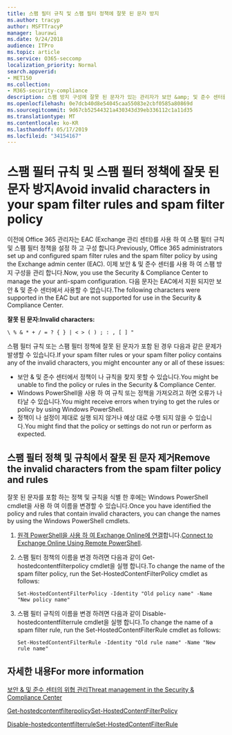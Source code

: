 ```yaml
---
title: 스팸 필터 규칙 및 스팸 필터 정책에 잘못 된 문자 방지
ms.author: tracyp
author: MSFTTracyP
manager: laurawi
ms.date: 9/24/2018
audience: ITPro
ms.topic: article
ms.service: O365-seccomp
localization_priority: Normal
search.appverid:
- MET150
ms.collection:
- M365-security-compliance
description: 스팸 방지 구성에 잘못 된 문자가 있는 관리자가 보안 &amp; 및 준수 센터를 사용 하려고 할 때 문제를 해결 하는 데 도움이 되는 정보를 제공 합니다.
ms.openlocfilehash: 0e7dcb40d8e54045caa55083e2cbf0585a80869d
ms.sourcegitcommit: 9d67cb52544321a430343d39eb336112c1a11d35
ms.translationtype: MT
ms.contentlocale: ko-KR
ms.lasthandoff: 05/17/2019
ms.locfileid: "34154167"
---
```

# <a name="avoid-invalid-characters-in-your-spam-filter-rules-and-spam-filter-policy"></a><span data-ttu-id="c2998-103">스팸 필터 규칙 및 스팸 필터 정책에 잘못 된 문자 방지</span><span class="sxs-lookup"><span data-stu-id="c2998-103">Avoid invalid characters in your spam filter rules and spam filter policy</span></span> 

<span data-ttu-id="c2998-104">이전에 Office 365 관리자는 EAC (Exchange 관리 센터)를 사용 하 여 스팸 필터 규칙 및 스팸 필터 정책을 설정 하 고 구성 합니다.</span><span class="sxs-lookup"><span data-stu-id="c2998-104">Previously, Office 365 administrators set up and configured spam filter rules and the spam filter policy by using the Exchange admin center (EAC).</span></span> <span data-ttu-id="c2998-105">이제 보안 &amp; 및 준수 센터를 사용 하 여 스팸 방지 구성을 관리 합니다.</span><span class="sxs-lookup"><span data-stu-id="c2998-105">Now, you use the Security &amp; Compliance Center to manage the your anti-spam configuration.</span></span> <span data-ttu-id="c2998-106">다음 문자는 EAC에서 지원 되지만 보안 &amp; 및 준수 센터에서 사용할 수 없습니다.</span><span class="sxs-lookup"><span data-stu-id="c2998-106">The following characters were supported in the EAC but are not supported for use in the Security &amp; Compliance Center.</span></span>  

<span data-ttu-id="c2998-107">**잘못 된 문자:**</span><span class="sxs-lookup"><span data-stu-id="c2998-107">**Invalid characters:**</span></span>
  
```\ % & * + / = ? { } | < > ( ) ; : , [ ] "```

<span data-ttu-id="c2998-108">스팸 필터 규칙 또는 스팸 필터 정책에 잘못 된 문자가 포함 된 경우 다음과 같은 문제가 발생할 수 있습니다.</span><span class="sxs-lookup"><span data-stu-id="c2998-108">If your spam filter rules or your spam filter policy contains any of the invalid characters, you might encounter any or all of these issues:</span></span>
- <span data-ttu-id="c2998-109">보안 &amp; 및 준수 센터에서 정책이 나 규칙을 찾지 못할 수 있습니다.</span><span class="sxs-lookup"><span data-stu-id="c2998-109">You might be unable to find the policy or rules in the Security &amp; Compliance Center.</span></span>
- <span data-ttu-id="c2998-110">Windows PowerShell을 사용 하 여 규칙 또는 정책을 가져오려고 하면 오류가 나타날 수 있습니다.</span><span class="sxs-lookup"><span data-stu-id="c2998-110">You might receive errors when trying to get the rules or policy by using Windows PowerShell.</span></span>
- <span data-ttu-id="c2998-111">정책이 나 설정이 제대로 실행 되지 않거나 예상 대로 수행 되지 않을 수 있습니다.</span><span class="sxs-lookup"><span data-stu-id="c2998-111">You might find that the policy or settings do not run or perform as expected.</span></span>

## <a name="remove-the-invalid-characters-from-the-spam-filter-policy-and-rules"></a><span data-ttu-id="c2998-112">스팸 필터 정책 및 규칙에서 잘못 된 문자 제거</span><span class="sxs-lookup"><span data-stu-id="c2998-112">Remove the invalid characters from the spam filter policy and rules</span></span>

<span data-ttu-id="c2998-113">잘못 된 문자를 포함 하는 정책 및 규칙을 식별 한 후에는 Windows PowerShell cmdlet을 사용 하 여 이름을 변경할 수 있습니다.</span><span class="sxs-lookup"><span data-stu-id="c2998-113">Once you have identified the policy and rules that contain invalid characters, you can change the names by using the Windows PowerShell cmdlets.</span></span> 

1. <span data-ttu-id="c2998-114">[원격 PowerShell을 사용 하 여 Exchange Online에 연결](https://docs.microsoft.com/powershell/exchange/exchange-online/connect-to-exchange-online-powershell/connect-to-exchange-online-powershell?view=exchange-ps)합니다.</span><span class="sxs-lookup"><span data-stu-id="c2998-114">[Connect to Exchange Online Using Remote PowerShell](https://docs.microsoft.com/powershell/exchange/exchange-online/connect-to-exchange-online-powershell/connect-to-exchange-online-powershell?view=exchange-ps).</span></span>
    
2. <span data-ttu-id="c2998-115">스팸 필터 정책의 이름을 변경 하려면 다음과 같이 Get-hostedcontentfilterpolicy cmdlet을 실행 합니다.</span><span class="sxs-lookup"><span data-stu-id="c2998-115">To change the name of the spam filter policy, run the Set-HostedContentFilterPolicy cmdlet as follows:</span></span>
    
    ```
    Set-HostedContentFilterPolicy -Identity "Old policy name" -Name "New policy name"
    ```  

3. <span data-ttu-id="c2998-116">스팸 필터 규칙의 이름을 변경 하려면 다음과 같이 Disable-hostedcontentfilterrule cmdlet을 실행 합니다.</span><span class="sxs-lookup"><span data-stu-id="c2998-116">To change the name of a spam filter rule, run the Set-HostedContentFilterRule cmdlet as follows:</span></span>
    
    ```
    Set-HostedContentFilterRule -Identity "Old rule name" -Name "New rule name"
    ```  

  
 ## <a name="for-more-information"></a><span data-ttu-id="c2998-117">자세한 내용</span><span class="sxs-lookup"><span data-stu-id="c2998-117">For more information</span></span>

[<span data-ttu-id="c2998-118">보안 &amp; 및 준수 센터의 위협 관리</span><span class="sxs-lookup"><span data-stu-id="c2998-118">Threat management in the Security &amp; Compliance Center</span></span>](threat-management.md)
  
[<span data-ttu-id="c2998-119">Get-hostedcontentfilterpolicy</span><span class="sxs-lookup"><span data-stu-id="c2998-119">Set-HostedContentFilterPolicy</span></span>](https://docs.microsoft.com/powershell/module/exchange/antispam-antimalware/set-hostedcontentfilterpolicy?view=exchange-ps)

[<span data-ttu-id="c2998-120">Disable-hostedcontentfilterrule</span><span class="sxs-lookup"><span data-stu-id="c2998-120">Set-HostedContentFilterRule</span></span>](https://docs.microsoft.com/powershell/module/exchange/antispam-antimalware/set-hostedcontentfilterrule?view=exchange-ps)
